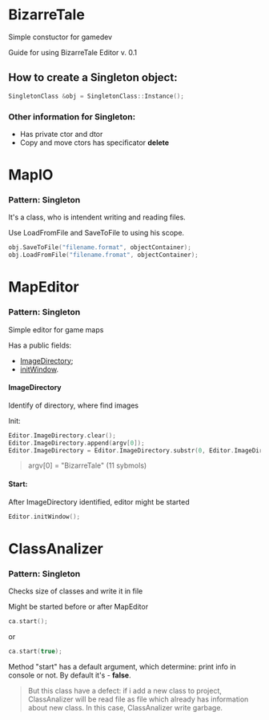 # BizarreTale
Simple constuctor for gamedev

Guide for using BizarreTale Editor v. 0.1

## How to create a Singleton object:
```c++
SingletonClass &obj = SingletonClass::Instance();
```
### Other information for Singleton:
- Has private ctor and dtor
- Copy and move ctors has specificator **delete**

# MapIO
### Pattern: Singleton

It's a class, who is intendent writing and reading files.

Use LoadFromFile and SaveToFile to using his scope.
```c++
obj.SaveToFile("filename.format", objectContainer);
obj.LoadFromFile("filename.fromat", objectContainer);
```
# MapEditor
### Pattern: Singleton

Simple editor for game maps

Has a public fields:
- [ImageDirectory];
- [initWindow].

#### ImageDirectory
Identify of directory, where find images

Init:
```c++
Editor.ImageDirectory.clear();
Editor.ImageDirectory.append(argv[0]);
Editor.ImageDirectory = Editor.ImageDirectory.substr(0, Editor.ImageDirectory.size() - 11);
```
> argv[0] = "BizarreTale" (11 sybmols)

#### Start:
After ImageDirectory identified, editor might be started
```c++
Editor.initWindow();
```
# ClassAnalizer
### Pattern: Singleton

Checks size of classes and write it in file

Might be started before or after MapEditor
```c++
ca.start();
```
or

```c++
ca.start(true);
```

Method "start" has a default argument, which determine: print info in console or not. By default it's - **false**.

> But this class have a defect: if i add a new class to project, ClassAnalizer will be read file as file which already has information about new class. In this case, ClassAnalizer write garbage.

[ImageDirectory]: <https://github.com/avraal/BizarreTale/blob/master/README.md#currentdirectory>
[initWindow]: <https://github.com/avraal/BizarreTale/blob/master/README.md#start>
